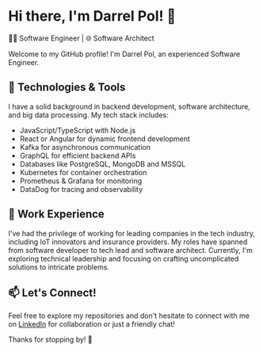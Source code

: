 # Hi there, I'm Darrel Pol! 👋

👨‍💻 Software Engineer | 🌐 Software Architect 

Welcome to my GitHub profile! I'm Darrel Pol, an experienced Software Engineer. 

## 🔧 Technologies & Tools

I have a solid background in backend development, software architecture, and big data processing. My tech stack includes:

- JavaScript/TypeScript with Node.js
- React or Angular for dynamic frontend development
- Kafka for asynchronous communication
- GraphQL for efficient backend APIs
- Databases like PostgreSQL, MongoDB and MSSQL
- Kubernetes for container orchestration
- Prometheus & Grafana for monitoring
- DataDog for tracing and observability

## 🏢 Work Experience

I've had the privilege of working for leading companies in the tech industry, including IoT innovators and insurance providers. My roles have spanned from software developer to tech lead and software architect. Currently, I'm exploring technical leadership and focusing on crafting uncomplicated solutions to intricate problems.

## 📫 Let's Connect!

Feel free to explore my repositories and don't hesitate to connect with me on [LinkedIn](https://www.linkedin.com/in/darrelpol/) for collaboration or just a friendly chat!

Thanks for stopping by! 🚀

